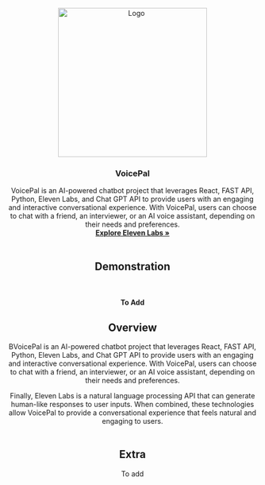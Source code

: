 <!-- PROJECT LOGO -->
<br />
<div align="center">
    <img src="https://i.imgur.com/3zPaqAJ.png" alt="Logo" width="300" height="300">
  </a>

  <h3 align="center">VoicePal</h3>

  <p align="center">
    VoicePal is an AI-powered chatbot project that leverages React, FAST API, Python, Eleven Labs, and Chat GPT API to provide users with an engaging and interactive conversational experience. With VoicePal, users can choose to chat with a friend, an interviewer, or an AI voice assistant, depending on their needs and preferences.
    <br />
    <a href="https://beta.elevenlabs.io/"><strong>Explore Eleven Labs »</strong></a>
    <br />
    <br />
    <h2><a>Demonstration</a></h2>
    <br />
    <br />
    <strong>To Add</strong>

    
  </p>
  
  <h2 align="center"><a>Overview</a></h2>

  <p align="center">
   BVoicePal is an AI-powered chatbot project that leverages React, FAST API, Python, Eleven Labs, and Chat GPT API to provide users with an engaging and interactive conversational experience. With VoicePal, users can choose to chat with a friend, an interviewer, or an AI voice assistant, depending on their needs and preferences.

Finally, Eleven Labs is a natural language processing API that can generate human-like responses to user inputs. When combined, these technologies allow VoicePal to provide a conversational experience that feels natural and engaging to users.
    <br />
        <br />
      </p>
    
  <h2 align="center"><a>Extra</a></h2>
    <p align="center">
        To add
    <br />
      </p>
</div>



